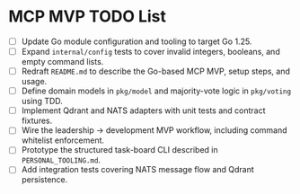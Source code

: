 # MCP MVP TODO List

- [ ] Update Go module configuration and tooling to target Go 1.25.
- [ ] Expand `internal/config` tests to cover invalid integers, booleans, and empty command lists.
- [ ] Redraft `README.md` to describe the Go-based MCP MVP, setup steps, and usage.
- [ ] Define domain models in `pkg/model` and majority-vote logic in `pkg/voting` using TDD.
- [ ] Implement Qdrant and NATS adapters with unit tests and contract fixtures.
- [ ] Wire the leadership → development MVP workflow, including command whitelist enforcement.
- [ ] Prototype the structured task-board CLI described in `PERSONAL_TOOLING.md`.
- [ ] Add integration tests covering NATS message flow and Qdrant persistence.
